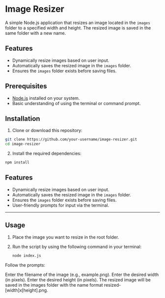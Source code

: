 # Image Resizer

A simple Node.js application that resizes an image located in the `images` folder to a specified width and height. The resized image is saved in the same folder with a new name.

## Features
- Dynamically resize images based on user input.
- Automatically saves the resized image in the `images` folder.
- Ensures the `images` folder exists before saving files.

## Prerequisites
- [Node.js](https://nodejs.org/) installed on your system.
- Basic understanding of using the terminal or command prompt.

## Installation

1. Clone or download this repository:
 ```bash
git clone https://github.com/your-username/image-resizer.git
cd image-resizer
   ```

2. Install the required dependencies:
```bash
npm install
```

## Features
- Dynamically resize images based on user input.
- Automatically saves the resized image in the `images` folder.
- Ensures the `images` folder exists before saving files.
- User-friendly prompts for input via the terminal.

---

## Usage

1. Place the image you want to resize in the root folder.

2. Run the script by using the following command in your terminal:
   ```bash
   node index.js
   
Follow the prompts:

Enter the filename of the image (e.g., example.png). 
Enter the desired width (in pixels).
Enter the desired height (in pixels).
The resized image will be saved in the images folder with the name format resized-[width]x[height].png.
